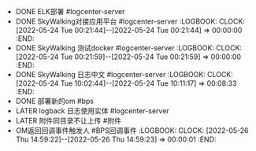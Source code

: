 - DONE ELK部署 #logcenter-server
- DONE SkyWalking对接应用平台 #logcenter-server
  :LOGBOOK:
  CLOCK: [2022-05-24 Tue 00:21:44]--[2022-05-24 Tue 00:21:44] =>  00:00:00
  :END:
- DONE SkyWalking 测试docker #logcenter-server
  :LOGBOOK:
  CLOCK: [2022-05-24 Tue 00:21:59]--[2022-05-24 Tue 00:21:59] =>  00:00:00
  :END:
- DONE SkyWalking 日志中文 #logcenter-server
  :LOGBOOK:
  CLOCK: [2022-05-24 Tue 10:02:44]--[2022-05-24 Tue 10:11:17] =>  00:08:33
  :END:
- DONE 部署新的om #bps
- LATER logback 日志使用实体  #logcenter-server
- LATER 附件同目录不让上传 #附件
- OM返回回调事件触发人 #BPS回调事件
  :LOGBOOK:
  CLOCK: [2022-05-26 Thu 14:59:22]--[2022-05-26 Thu 14:59:23] =>  00:00:01
  :END: